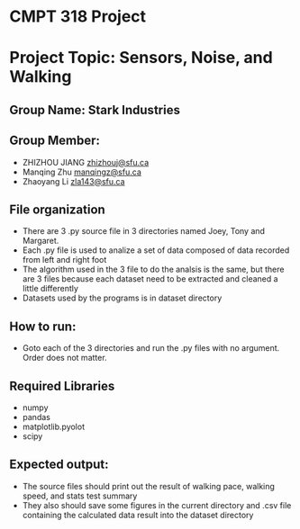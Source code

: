 # CMPT 318 Project
# Project Topic: Sensors, Noise, and Walking
## Group Name: Stark Industries

## Group Member:
* ZHIZHOU JIANG zhizhouj@sfu.ca
* Manqing Zhu manqingz@sfu.ca
* Zhaoyang Li zla143@sfu.ca

## File organization
* There are 3 .py source file in 3 directories named Joey, Tony and Margaret.
* Each .py file is used to analize a set of data composed of data recorded from left and right foot
* The algorithm used in the 3 file to do the analsis is the same, but there are 3 files because each dataset need to be extracted and cleaned a little differently
* Datasets used by the programs is in dataset directory

## How to run:
* Goto each of the 3 directories and run the .py files with no argument. Order does not matter.

## Required Libraries
* numpy
* pandas
* matplotlib.pyolot
* scipy

## Expected output:
* The source files should print out the result of walking pace, walking speed, and stats test summary
* They also should save some figures in the current directory and .csv file containing the calculated data result into the dataset directory